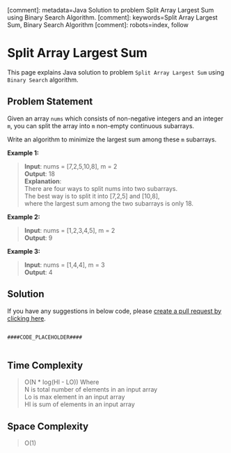 [comment]: metadata=Java Solution to problem Split Array Largest Sum using Binary Search Algorithm.
[comment]: keywords=Split Array Largest Sum, Binary Search Algorithm
[comment]: robots=index, follow


<h1>Split Array Largest Sum</h1>
<p>
This page explains Java solution to problem <code class="inline">Split Array Largest Sum</code> using <code class="inline">Binary Search</code> algorithm.
</p>


<h2 class="heading">Problem Statement</h2>
<p>
Given an array <code class="inline">nums</code> which consists of non-negative integers and an integer <code class="inline">m</code>, you can split the array into <code class="inline">m</code> non-empty continuous subarrays.
</p>
<p>
Write an algorithm to minimize the largest sum among these <code class="inline">m</code> subarrays.
</p>

<b>Example 1:</b>
<blockquote>
<p>
<b>Input</b>: nums = [7,2,5,10,8], m = 2 <br/>
<b>Output</b>: 18<br/>
<b>Explanation</b>: <br/>
There are four ways to split nums into two subarrays. <br />
The best way is to split it into [7,2,5] and [10,8], <br />
where the largest sum among the two subarrays is only 18. <br />
</p>
</blockquote>

<b>Example 2:</b>
<blockquote>
<p>
<b>Input</b>: nums = [1,2,3,4,5], m = 2 <br/>
<b>Output</b>: 9 <br/>
</p>
</blockquote>

<b>Example 3:</b>
<blockquote>
<p>
<b>Input</b>: nums = [1,4,4], m = 3 <br/>
<b>Output</b>: 4 <br/>
</p>
</blockquote>


<h2 class="heading">Solution</h2>
If you have any suggestions in below code, please <a href="####LINK_PLACEHOLDER####" target="_blank" rel="noopener noreferrer" class="absolute">create a pull request by clicking here</a>.
<pre>
<code class="language-java">
####CODE_PLACEHOLDER####
</code>
</pre>


<h2 class="heading">Time Complexity</h2>
<blockquote>
<p>
O(N * log(HI - LO)) Where <br />
N is total number of elements in an input array <br />
Lo is max element in an input array <br />
HI is sum of elements in an input array <br /> 
</p>
</blockquote>


<h2 class="heading">Space Complexity</h2>
<blockquote>
<p>
O(1)
</p>
</blockquote>